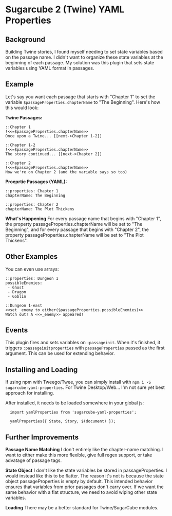 # Sugarcube 2 (Twine) YAML Properties

## Background
Building Twine stories, I found myself needing to set state variables based on the passage name. I didn't want to organize these state variables at the beginning of each passage. My solution was this plugin that sets state variables using YAML format in passages.

## Example
Let's say you want each passage that starts with "Chapter 1" to set the variable `$passageProperties.chapterName` to "The Beginning". Here's how this would look:

**Twine Passages:**
```
::Chapter 1
!<<=$passageProperties.chapterName>>
Once upon a Twine... [[next->Chapter 1-2]]

::Chapter 1-2
!<<=$passageProperties.chapterName>>
The story continued... [[next->Chapter 2]]

::Chapter 2
!<<=$passageProperties.chapterName>>
Now we're on Chapter 2 (and the variable says so too)
```

**Proeprtie Passages (YAML):**
```
::properties: Chapter 1
chapterName: The Beginning

::properties: Chapter 2
chapterName: The Plot Thickens
```

**What's Happening**
For every passage name that begins with "Chapter 1", the property passageProperties.chapterName will be set to "The Beginning", and for every passage that begins with "Chapter 2", the property passageProperties.chapterName will be set to "The Plot Thickens".

## Other Examples
You can even use arrays:
```
::properties: Dungeon 1
possibleEnemies:
 - Ghost
 - Dragon
 - Goblin

::Dungeon 1-east
<<set _enemy to either($passageProperties.possibleEnemies)>>
Watch out! A <<=_enemy>> appeared!
```

## Events
This plugin fires and sets variables on `:passageinit`. When it's finished, it triggers `:passageinitproperties` with `passageProperties` passed as the first argument. This can be used for extending behavior.

## Installing and Loading
If using npm with Tweego/Twee, you can simply install with `npm i -S sugarcube-yaml-properties`.
For Twine Desktop/Web... I'm not sure yet best approach for installing.

After installed, it needs to be loaded somewhere in your global js:
```
  import yamlProperties from 'sugarcube-yaml-properties';

  yamlProperties({ State, Story, $(document) });
```

## Further Improvements
**Passage Name Matching**
I don't entirely like the chapter-name matching. I want to either make this more flexible, give full regex support, or take advatage of passage tags.

**State Object**
I don't like the state variables be stored in passageProperties. I would instead like this to be flatter. The reason it's not is because the state object passageProperties is empty by default. This intended behavior ensures that variables from prior passages don't carry over. If we want the same behavior with a flat structure, we need to avoid wiping other state variables.

**Loading**
There may be a better standard for Twine/SugarCube modules.